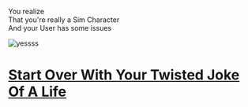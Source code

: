 You realize  
That you're really a Sim Character  
And your User has some issues 

![yessss](https://i.imgur.com/dthMiaR.png)

# [Start Over With Your Twisted Joke Of A Life](../wake_up.md)

